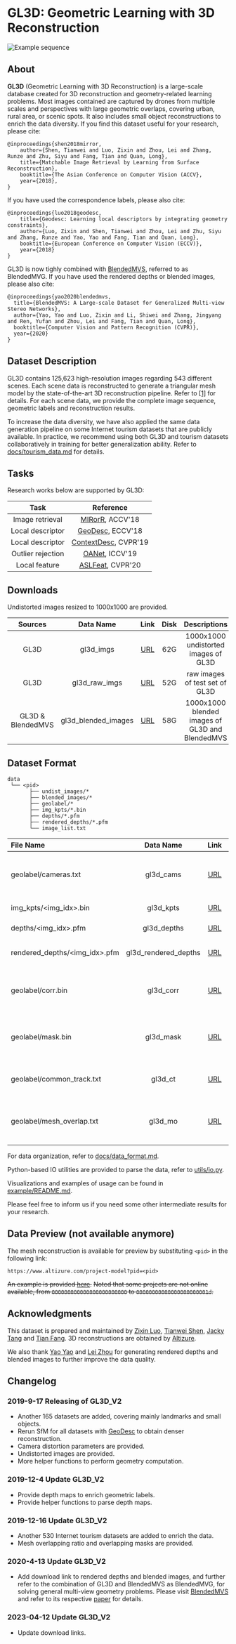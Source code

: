 # GL3D: Geometric Learning with 3D Reconstruction
![Example sequence](imgs/gl3d_view.png)

## About

**GL3D** (Geometric Learning with 3D Reconstruction) is a large-scale database created for 3D reconstruction and geometry-related learning problems. Most images contained are captured by drones from multiple scales and perspectives with large geometric overlaps, covering urban, rural area, or scenic spots. It also includes small object reconstructions to enrich the data diversity. If you find this dataset useful for your research, please cite:

    @inproceedings{shen2018mirror,
        author={Shen, Tianwei and Luo, Zixin and Zhou, Lei and Zhang, Runze and Zhu, Siyu and Fang, Tian and Quan, Long},
        title={Matchable Image Retrieval by Learning from Surface Reconstruction},
        booktitle={The Asian Conference on Computer Vision (ACCV},
        year={2018},
    }

If you have used the correspondence labels, please also cite:

    @inproceedings{luo2018geodesc,
        title={Geodesc: Learning local descriptors by integrating geometry constraints},
        author={Luo, Zixin and Shen, Tianwei and Zhou, Lei and Zhu, Siyu and Zhang, Runze and Yao, Yao and Fang, Tian and Quan, Long},
        booktitle={European Conference on Computer Vision (ECCV)},
        year={2018}
    }

GL3D is now tighly combined with [BlendedMVS](https://github.com/YoYo000/BlendedMVS), referred to as BlendedMVG. If you have used the rendered depths or blended images, please also cite:

    @inproceedings{yao2020blendedmvs,
      title={BlendedMVS: A Large-scale Dataset for Generalized Multi-view Stereo Networks},
      author={Yao, Yao and Luo, Zixin and Li, Shiwei and Zhang, Jingyang and Ren, Yufan and Zhou, Lei and Fang, Tian and Quan, Long},
      booktitle={Computer Vision and Pattern Recognition (CVPR)},
      year={2020}
    }

## Dataset Description

GL3D contains 125,623 high-resolution images regarding 543 different scenes. 
Each scene data is reconstructed to generate a triangular mesh model by the state-of-the-art 3D reconstruction pipeline. 
Refer to [\[1\]][1] for details. 
For each scene data, we provide the complete image sequence, geometric labels and reconstruction results.

To increase the data diversity, we have also applied the same data generation pipeline on some Internet tourism datasets that are publicly available.
In practice, we recommend using both GL3D and tourism datasets collaboratively in training for better generalization ability.
Refer to [docs/tourism_data.md](docs/tourism_data.md) for details.

## Tasks

Research works below are supported by GL3D:

|Task            |Reference                                           |
|:--------------:|:--------------------------------------------------:|
|Image retrieval |[MIRorR](https://arxiv.org/abs/1811.10343), ACCV'18 |
|Local descriptor|[GeoDesc](https://arxiv.org/abs/1807.06294), ECCV'18|
|Local descriptor|[ContextDesc](https://arxiv.org/abs/1904.04084), CVPR'19|
|Outlier rejection|[OANet](https://arxiv.org/abs/1908.04964), ICCV'19|
|Local feature   |[ASLFeat](https://arxiv.org/abs/2003.10071), CVPR'20|

## Downloads

Undistorted images resized to 1000x1000 are provided.

| Sources |    Data Name   |Link|Disk|       Descriptions       |
|:-------:|:--------------:|:--:|:--:|:------------------------:|
|   GL3D  |    gl3d_imgs   |[URL](https://1drv.ms/u/s!Anl8gFgW1C7LknxGy1gesj30SQ1I?e=RTT6re)|62G |1000x1000 undistorted images of GL3D |
|   GL3D  | gl3d_raw_imgs  |[URL](https://1drv.ms/u/s!Anl8gFgW1C7Lknv-RWaTA_OzkZjI?e=HtbfYU)|52G |raw images of test set of GL3D       |
|   GL3D & BlendedMVS | gl3d_blended_images |[URL](https://1drv.ms/u/s!Anl8gFgW1C7LknrD6mmoVC7f7HYH?e=8CeQeb)|58G |1000x1000 blended images of GL3D and BlendedMVS |


## Dataset Format 

```
data                          
 └── <pid> 
       ├── undist_images/*
       ├── blended_images/*
       ├── geolabel/*
       ├── img_kpts/*.bin
       ├── depths/*.pfm
       ├── rendered_depths/*.pfm
       └── image_list.txt
```

|File Name                |Data Name  |Link|Disk |Task            |Descriptions                                                         |
|:------------------------|:---------:|:--:|:---:|:--------------:|:-------------------------------------------------------------------:|
|geolabel/cameras.txt          |gl3d_cams           |[URL](https://1drv.ms/u/s!Anl8gFgW1C7Lkmf-zEcSRRlGPQyv?e=2nFWxn)|<0.1G|Common          |Camera intrisic/extrinsic parameters, recovered by SfM.|
|img_kpts/<img_idx>.bin        |gl3d_kpts           |[URL](https://1drv.ms/u/s!Anl8gFgW1C7LkzlYK0CSNzcGc2m0?e=bwNv35)|28G  |Common          |Image keypoints detected by SIFT.                      |
|depths/<img_idx>.pfm          |gl3d_depths         |[URL](https://1drv.ms/u/s!Anl8gFgW1C7LkzqH3fqIR-z3ZZis?e=jbeyxg)|30G  |Common          |Depth maps from MVS algorithms.                        |
|rendered_depths/<img_idx>.pfm |gl3d_rendered_depths|[URL](https://1drv.ms/u/s!Anl8gFgW1C7LknerrzkrkiOae4JN?e=mHVhg3)|30G  |Common          |Depth maps rendered from 3D mesh models                |
|geolabel/corr.bin        |gl3d_corr  |[URL](https://1drv.ms/u/s!Anl8gFgW1C7LkmhoY66o5bViFhZ-?e=ZOXRXV)|6.1G |Local descriptor|Image correspondences that haved survived from SfM.                  |
|geolabel/mask.bin        |gl3d_mask  |[URL](https://1drv.ms/u/s!Anl8gFgW1C7Lknbi0W0A30i7BMTO?e=1N1QWC)|5.3G |Image retrieval |Overlap masks of image pairs, computed from mesh re-projections.     |
|geolabel/common_track.txt|gl3d_ct    |[URL](https://1drv.ms/u/s!Anl8gFgW1C7LkmXVtj6a72czehJU?e=NhfuzD)|<0.1G|Image retrieval |Common track ratio of image pairs, computed from SfM.                |
|geolabel/mesh_overlap.txt|gl3d_mo    |[URL](https://1drv.ms/u/s!Anl8gFgW1C7LkmYojA4pxN4FYXgn?e=cDM4d8)|<0.1G|Image retrieval |Mesh overlap ratio of image pairs, computed from mesh re-projections.|

For data organization, refer to [docs/data_format.md](docs/data_format.md).

Python-based IO utilities are provided to parse the data, refer to [utils/io.py](utils/io.py).

Visualizations and examples of usage can be found in [example/README.md](example/README.md).

Please feel free to inform us if you need some other intermediate results for your research.

## Data Preview (not available anymore)
The mesh reconstruction is available for preview by substituting `<pid>` in the following link:

```
https://www.altizure.com/project-model?pid=<pid>
```

~~An example is provided [here](https://www.altizure.com/project-model?pid=57f8d9bbe73f6760f10e916a).~~
~~Noted that some projects are not online available, from `000000000000000000000000` to `00000000000000000000001d`.~~

## Acknowledgments
This dataset is prepared and maintained by
[Zixin Luo](mailto:zluoag@cse.ust.hk),
[Tianwei Shen](mailto:tshenaa@cse.ust.hk),
[Jacky Tang](mailto:jackytck@gmail.com) and
[Tian Fang](mailto:fangtian@altizure.com).
3D reconstructions are obtained by [Altizure](https://www.altizure.com/).

We also thank [Yao Yao](mailto:yyaoag@cse.ust.hk) and [Lei Zhou](mailto:lzhouai@cse.ust.hk) for generating rendered depths and blended images to further improve the data quality.

[1]: https://arxiv.org/abs/1811.10343

## Changelog
### 2019-9-17 Releasing of GL3D_V2
- Another 165 datasets are added, covering mainly landmarks and small objects.
- Rerun SfM for all datasets with [GeoDesc](https://github.com/lzx551402/geodesc) to obtain denser reconstruction.
- Camera distortion parameters are provided.
- Undistorted images are provided.
- More helper functions to perform geometry computation.

### 2019-12-4 Update GL3D_V2
- Provide depth maps to enrich geometric labels.
- Provide helper functions to parse depth maps.

### 2019-12-16 Update GL3D_V2
- Another 530 Internet tourism datasets are added to enrich the data.
- Mesh overlapping ratio and overlapping masks are provided.

### 2020-4-13 Update GL3D_V2
- Add download link to rendered depths and blended images, and further refer to the combination of GL3D and BlendedMVS as BlendedMVG, for solving general multi-view geometry problems. Please visit [BlendedMVS](https://github.com/YoYo000/BlendedMVS) and refer to its respective [paper](https://arxiv.org/abs/1911.10127) for details.

### 2023-04-12 Update GL3D_V2
- Update download links.
